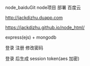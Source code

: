 
node_baiduGit node项目 部署 百度云

http://jackdizhu.duapp.com

https://jackdizhu.github.io/node_html/

express(ejs) + mongodb

登录 注册 修改密码

登录 后生成 session token(aes 加密)
